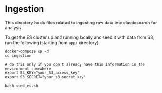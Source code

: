 
# Ingestion

This directory holds files related to ingesting raw data into elasticsearch for analysis.

To get the ES cluster up and running locally and seed it with data from S3, run the following (starting from `app/` directory)

```
docker-compose up -d
cd ingestion

# do this only if you don't already have this information in the environment somewhere
export S3_KEY="your_S3_access_key"
export S3_SECRET="your_s3_secret_key"

bash seed_es.sh
```
